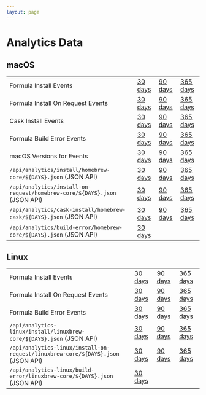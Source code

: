 ```yaml
---
layout: page
---
```

# Analytics Data

## macOS

<table>
    <tr>
        <td>Formula Install Events</td>
        <td><a href="{{ site.baseurl }}/analytics/install/30d/">30 days</a></td>
        <td><a href="{{ site.baseurl }}/analytics/install/90d/">90 days</a></td>
        <td><a href="{{ site.baseurl }}/analytics/install/365d/">365 days</a></td>
    </tr>
    <tr>
        <td>Formula Install On Request Events</td>
        <td><a href="{{ site.baseurl }}/analytics/install-on-request/30d/">30 days</a></td>
        <td><a href="{{ site.baseurl }}/analytics/install-on-request/90d/">90 days</a></td>
        <td><a href="{{ site.baseurl }}/analytics/install-on-request/365d/">365 days</a></td>
    </tr>
    <tr>
        <td>Cask Install Events</td>
        <td><a href="{{ site.baseurl }}/analytics/cask-install/30d/">30 days</a></td>
        <td><a href="{{ site.baseurl }}/analytics/cask-install/90d/">90 days</a></td>
        <td><a href="{{ site.baseurl }}/analytics/cask-install/365d/">365 days</a></td>
    </tr>
    <tr>
        <td>Formula Build Error Events</td>
        <td><a href="{{ site.baseurl }}/analytics/build-error/30d/">30 days</a></td>
        <td><a href="{{ site.baseurl }}/analytics/build-error/90d/">90 days</a></td>
        <td><a href="{{ site.baseurl }}/analytics/build-error/365d/">365 days</a></td>
    </tr>
    <tr>
        <td>macOS Versions for Events</td>
        <td><a href="{{ site.baseurl }}/analytics/os-version/30d/">30 days</a></td>
        <td><a href="{{ site.baseurl }}/analytics/os-version/90d/">90 days</a></td>
        <td><a href="{{ site.baseurl }}/analytics/os-version/365d/">365 days</a></td>
    </tr>
    <tr>
        <td><code>/api/analytics/install/homebrew-core/${DAYS}.json</code> (JSON API)</td>
        <td><a href="{{ site.baseurl }}/api/analytics/install/homebrew-core/30d.json">30 days</a></td>
        <td><a href="{{ site.baseurl }}/api/analytics/install/homebrew-core/90d.json">90 days</a></td>
        <td><a href="{{ site.baseurl }}/api/analytics/install/homebrew-core/365d.json">365 days</a></td>
    </tr>
    <tr>
        <td><code>/api/analytics/install-on-request/homebrew-core/${DAYS}.json</code> (JSON API)</td>
        <td><a href="{{ site.baseurl }}/api/analytics/install-on-request/homebrew-core/30d.json">30 days</a></td>
        <td><a href="{{ site.baseurl }}/api/analytics/install-on-request/homebrew-core/90d.json">90 days</a></td>
        <td><a href="{{ site.baseurl }}/api/analytics/install-on-request/homebrew-core/365d.json">365 days</a></td>
    </tr>
    <tr>
        <td><code>/api/analytics/cask-install/homebrew-cask/${DAYS}.json</code> (JSON API)</td>
        <td><a href="{{ site.baseurl }}/api/analytics/cask-install/homebrew-cask/30d.json">30 days</a></td>
        <td><a href="{{ site.baseurl }}/api/analytics/cask-install/homebrew-cask/90d.json">90 days</a></td>
        <td><a href="{{ site.baseurl }}/api/analytics/cask-install/homebrew-cask/365d.json">365 days</a></td>
    </tr>
    <tr>
        <td><code>/api/analytics/build-error/homebrew-core/${DAYS}.json</code> (JSON API)</td>
        <td><a href="{{ site.baseurl }}/api/analytics/build-error/homebrew-core/30d.json">30 days</a></td>
        <td></td>
        <td></td>
    </tr>
</table>

## Linux

<table>
    <tr>
        <td>Formula Install Events</td>
        <td><a href="{{ site.baseurl }}/analytics-linux/install/30d/">30 days</a></td>
        <td><a href="{{ site.baseurl }}/analytics-linux/install/90d/">90 days</a></td>
        <td><a href="{{ site.baseurl }}/analytics-linux/install/365d/">365 days</a></td>
    </tr>
    <tr>
        <td>Formula Install On Request Events</td>
        <td><a href="{{ site.baseurl }}/analytics-linux/install-on-request/30d/">30 days</a></td>
        <td><a href="{{ site.baseurl }}/analytics-linux/install-on-request/90d/">90 days</a></td>
        <td><a href="{{ site.baseurl }}/analytics-linux/install-on-request/365d/">365 days</a></td>
    </tr>
    <tr>
        <td>Formula Build Error Events</td>
        <td><a href="{{ site.baseurl }}/analytics-linux/build-error/30d/">30 days</a></td>
        <td><a href="{{ site.baseurl }}/analytics-linux/build-error/90d/">90 days</a></td>
        <td><a href="{{ site.baseurl }}/analytics-linux/build-error/365d/">365 days</a></td>
    </tr>
    <tr>
        <td><code>/api/analytics-linux/install/linuxbrew-core/${DAYS}.json</code> (JSON API)</td>
        <td><a href="{{ site.baseurl }}/api/analytics-linux/install/linuxbrew-core/30d.json">30 days</a></td>
        <td><a href="{{ site.baseurl }}/api/analytics-linux/install/linuxbrew-core/90d.json">90 days</a></td>
        <td><a href="{{ site.baseurl }}/api/analytics-linux/install/linuxbrew-core/365d.json">365 days</a></td>
    </tr>
    <tr>
        <td><code>/api/analytics-linux/install-on-request/linuxbrew-core/${DAYS}.json</code> (JSON API)</td>
        <td><a href="{{ site.baseurl }}/api/analytics-linux/install-on-request/linuxbrew-core/30d.json">30 days</a></td>
        <td><a href="{{ site.baseurl }}/api/analytics-linux/install-on-request/linuxbrew-core/90d.json">90 days</a></td>
        <td><a href="{{ site.baseurl }}/api/analytics-linux/install-on-request/linuxbrew-core/365d.json">365 days</a></td>
    </tr>
    <tr>
        <td><code>/api/analytics-linux/build-error/linuxbrew-core/${DAYS}.json</code> (JSON API)</td>
        <td><a href="{{ site.baseurl }}/api/analytics-linux/build-error/linuxbrew-core/30d.json">30 days</a></td>
        <td></td>
        <td></td>
    </tr>
</table>
